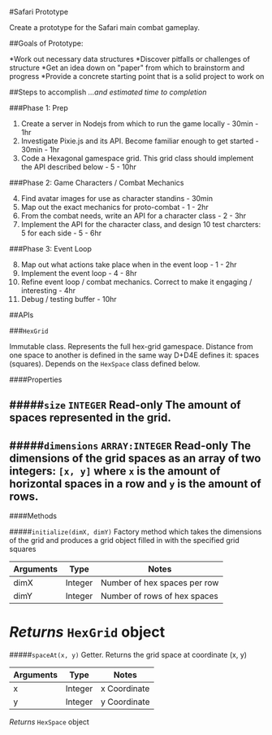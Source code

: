 #Safari Prototype

Create a prototype for the Safari main combat gameplay.

##Goals of Prototype:

*Work out necessary data structures
*Discover pitfalls or challenges of structure
*Get an idea down on "paper" from which to brainstorm and progress
*Provide a concrete starting point that is a solid project to work on

##Steps to accomplish
*...and estimated time to completion*

###Phase 1: Prep

1. Create a server in Nodejs from which to run the game locally - 30min - 1hr
2. Investigate Pixie.js and its API. Become familiar enough to get started - 30min - 1hr
3. Code a Hexagonal gamespace grid. This grid class should implement the API described below - 5 - 10hr

###Phase 2: Game Characters / Combat Mechanics

4. Find avatar images for use as character standins - 30min
5. Map out the exact mechanics for proto-combat - 1 - 2hr
6. From the combat needs, write an API for a character class - 2 - 3hr
7. Implement the API for the character class, and design 10 test charcters: 5 for each side - 5 - 6hr

###Phase 3: Event Loop

8. Map out what actions take place when in the event loop - 1 - 2hr
9. Implement the event loop - 4 - 8hr
10. Refine event loop / combat mechanics. Correct to make it engaging / interesting - 4hr
11. Debug / testing buffer - 10hr


##APIs

###`HexGrid`

Immutable class. Represents the full hex-grid gamespace. Distance from one space to another is defined in the same way D+D4E defines it: spaces (squares). Depends on the `HexSpace` class defined below.

####Properties

#####`size`
`INTEGER` **Read-only** The amount of spaces represented in the grid.
------------------------------------------------------

#####`dimensions`
`ARRAY:INTEGER` **Read-only** The dimensions of the grid spaces as an array of two integers: `[x, y]` where `x` is the amount of horizontal spaces in a row and `y` is the amount of rows.
------------------------------------------------------

####Methods

#####`initialize(dimX, dimY)`
Factory method which takes the dimensions of the grid and produces a grid object filled in with the specified grid squares

Arguments | Type    | Notes
----------|---------|---------
dimX      | Integer | Number of hex spaces per row
dimY      | Integer | Number of rows of hex spaces

*Returns* `HexGrid` object
==========================================

#####`spaceAt(x, y)`
Getter. Returns the grid space at coordinate (x, y)

Arguments | Type    | Notes
----------|---------|---------
x         | Integer | x Coordinate
y         | Integer | y Coordinate

*Returns* `HexSpace` object